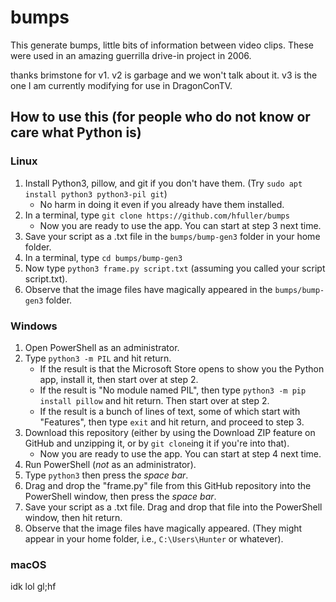 # bumps

This generate bumps, little bits of information between video clips. These were
used in an amazing guerrilla drive-in project in 2006.

thanks brimstone for v1. v2 is garbage and we won't talk about it.
v3 is the one I am currently modifying for use in DragonConTV.

## How to use this (for people who do not know or care what Python is)
### Linux
1. Install Python3, pillow, and git if you don't have them. (Try `sudo apt install python3 python3-pil git`)
    * No harm in doing it even if you already have them installed.
2. In a terminal, type `git clone https://github.com/hfuller/bumps`
    * Now you are ready to use the app. You can start at step 3 next time.
3. Save your script as a .txt file in the `bumps/bump-gen3` folder in your home folder.
4. In a terminal, type `cd bumps/bump-gen3`
5. Now type `python3 frame.py script.txt` (assuming you called your script script.txt).
6. Observe that the image files have magically appeared in the `bumps/bump-gen3` folder.

### Windows
1. Open PowerShell as an administrator.
2. Type `python3 -m PIL` and hit return.
   * If the result is that the Microsoft Store opens to show you the Python app, install it, then start over at step 2.
   * If the result is "No module named PIL", then type `python3 -m pip install pillow` and hit return. Then start over at step 2.
   * If the result is a bunch of lines of text, some of which start with "Features", then type `exit` and hit return, and proceed to step 3.
3. Download this repository (either by using the Download ZIP feature on GitHub and unzipping it, or by `git clone`ing it if you're into that).
    * Now you are ready to use the app. You can start at step 4 next time.
4. Run PowerShell (*not* as an administrator).
5. Type `python3` then press the *space bar*.
6. Drag and drop the "frame.py" file from this GitHub repository into the PowerShell window, then press the *space bar*.
7. Save your script as a .txt file. Drag and drop that file into the PowerShell window, then hit return.
8. Observe that the image files have magically appeared. (They might appear in your home folder, i.e., `C:\Users\Hunter` or whatever).

### macOS
idk lol gl;hf

